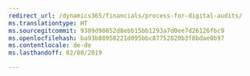 ```yaml
---
redirect_url: /dynamics365/financials/process-for-digital-audits/
ms.translationtype: HT
ms.sourcegitcommit: 9389d90852d8ebb15bb1293a7d0ee7d26126fbc9
ms.openlocfilehash: ba93b88958221d095bbc87752820b3f8bdae0b97
ms.contentlocale: de-de
ms.lasthandoff: 02/08/2019

---
```

<!--redirect only, do not translate-->
